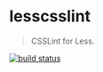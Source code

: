 # lesscsslint

> CSSLint for Less.

[![build status](https://secure.travis-ci.org/joshuaspence/lesscsslint.png)](http://travis-ci.org/joshuaspence/lesscsslint)
